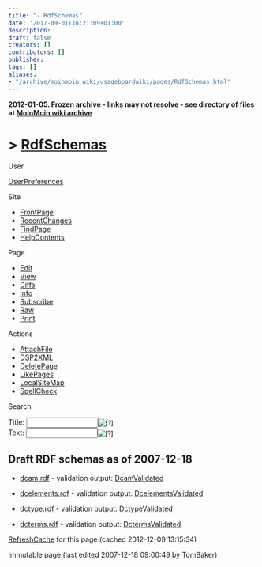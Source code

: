 ```yaml
---
title: "- RdfSchemas"
date: '2017-09-01T16:21:09+01:00'
description: 
draft: false
creators: []
contributors: []
publisher: 
tags: []
aliases:
- "/archive/moinmoin_wiki/usageboardwiki/pages/RdfSchemas.html"
---
```


**2012-01-05. Frozen archive - links may not resolve - see directory of files at [MoinMoin wiki archive](/moinmoin-wiki-archive/)**

# > [RdfSchemas](http://dublincore.org/usageboardwiki/RdfSchemas?action=fullsearch&value=RdfSchemas&literal=1&case=1&context=40 "Click here to do a full-text search for this title")

User

 [UserPreferences](http://dublincore.org/usageboardwiki/UserPreferences)
  

Site

- [FrontPage](http://dublincore.org/usageboardwiki/FrontPage)
- [RecentChanges](http://dublincore.org/usageboardwiki/RecentChanges)
- [FindPage](http://dublincore.org/usageboardwiki/FindPage)
- [HelpContents](http://dublincore.org/usageboardwiki/HelpContents)

Page

- [Edit](http://dublincore.org/usageboardwiki/RdfSchemas?action=edit "Edit")
- [View](http://dublincore.org/usageboardwiki/RdfSchemas "View")
- [Diffs](http://dublincore.org/usageboardwiki/RdfSchemas?action=diff "Diffs")
- [Info](http://dublincore.org/usageboardwiki/RdfSchemas?action=info "Info")
- [Subscribe](http://dublincore.org/usageboardwiki/RdfSchemas?action=subscribe "Subscribe")
- [Raw](http://dublincore.org/usageboardwiki/RdfSchemas?action=raw "Raw")
- [Print](http://dublincore.org/usageboardwiki/RdfSchemas?action=print "Print")

Actions

- [AttachFile](http://dublincore.org/usageboardwiki/RdfSchemas?action=AttachFile)
- [DSP2XML](http://dublincore.org/usageboardwiki/RdfSchemas?action=DSP2XML)
- [DeletePage](http://dublincore.org/usageboardwiki/RdfSchemas?action=DeletePage)
- [LikePages](http://dublincore.org/usageboardwiki/RdfSchemas?action=LikePages)
- [LocalSiteMap](http://dublincore.org/usageboardwiki/RdfSchemas?action=LocalSiteMap)
- [SpellCheck](http://dublincore.org/usageboardwiki/RdfSchemas?action=SpellCheck)

Search

<form method="POST" action="/usageboardwiki/RdfSchemas">
<p>
<input name="action" value="inlinesearch" type="hidden">
<input name="context" value="40" type="hidden">
Title: <input name="text_title" size="15" maxlength="50" type="text"><input src="RdfSchemas_files/moin-search.png" name="button_title" alt="[?]" type="image"><br>Text: <input name="text_full" size="15" maxlength="50" type="text"><input src="RdfSchemas_files/moin-search.png" name="button_full" alt="[?]" type="image">
</p>
</form>

## Draft RDF schemas as of 2007-12-18

- [dcam.rdf](http://dublincore.org/usageboardwiki/RdfSchemas?action=AttachFile&do=get&target=dcam.rdf) - validation output: [DcamValidated](http://dublincore.org/usageboardwiki/DcamValidated)

- [dcelements.rdf](http://dublincore.org/usageboardwiki/RdfSchemas?action=AttachFile&do=get&target=dcelements.rdf) - validation output: [DcelementsValidated](http://dublincore.org/usageboardwiki/DcelementsValidated)

- [dctype.rdf](http://dublincore.org/usageboardwiki/RdfSchemas?action=AttachFile&do=get&target=dctype.rdf) - validation output: [DctypeValidated](http://dublincore.org/usageboardwiki/DctypeValidated)

- [dcterms.rdf](http://dublincore.org/usageboardwiki/RdfSchemas?action=AttachFile&do=get&target=dcterms.rdf) - validation output: [DctermsValidated](http://dublincore.org/usageboardwiki/DctermsValidated)

 [RefreshCache](http://dublincore.org/usageboardwiki/RdfSchemas?action=refresh&arena=Page.py&key=RdfSchemas.text_html) for this page (cached 2012-12-09 13:15:34)  

Immutable page (last edited 2007-12-18 09:00:49 by TomBaker)

